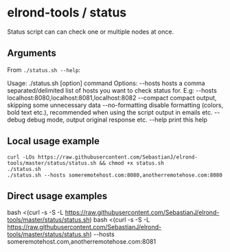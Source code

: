 # elrond-tools / status

Status script can can check one or multiple nodes at once.

## Arguments
From `./status.sh --help`:

Usage: ./status.sh [option] command
Options:
   --hosts          hosts   a comma separated/delimited list of hosts you want to check status for. E.g: --hosts localhost:8080,localhost:8081,localhost:8082
   --compact                compact output, skipping some unnecessary data
   --no-formatting          disable formatting (colors, bold text etc.), recommended when using the script output in emails etc.
   --debug                  debug mode, output original response etc.
   --help                   print this help

## Local usage example

```
curl -LOs https://raw.githubusercontent.com/SebastianJ/elrond-tools/master/status/status.sh && chmod +x status.sh
./status.sh
./status.sh --hosts someremotehost.com:8080,anotherremotehose.com:8080
```

## Direct usage examples

bash <(curl -s -S -L https://raw.githubusercontent.com/SebastianJ/elrond-tools/master/status/status.sh)
bash <(curl -s -S -L https://raw.githubusercontent.com/SebastianJ/elrond-tools/master/status/status.sh) --hosts someremotehost.com,anotherremotehose.com:8081
